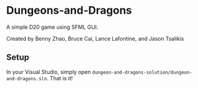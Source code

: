 # Dungeons-and-Dragons

A simple D20 game using SFML GUI. 

Created by Benny Zhao, Bruce Cai, Lance Lafontine, and Jason Tsalikis

## Setup 

In your Visual Studio, simply open `dungeon-and-dragons-solution/dungeon-and-dragons.sln`. That is it!


